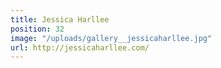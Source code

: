 ```yaml
---
title: Jessica Harllee
position: 32
image: "/uploads/gallery__jessicaharllee.jpg"
url: http://jessicaharllee.com/
---
```


